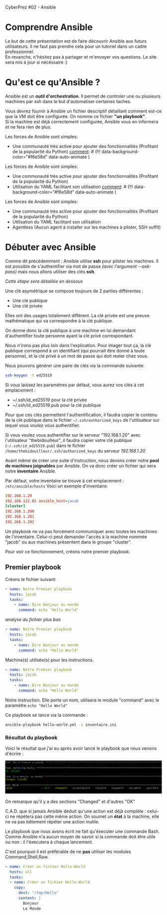 [comment]: # (THEME = solarized)
[comment]: # (CODE_THEME = zenburn)
[comment]: # (The list of themes is at https://revealjs.com/themes/)
[comment]: # (The list of code themes is at https://highlightjs.org/)
[comment]: # (Pass optional settings to reveal.js:)
[comment]: # (controls: true)
[comment]: # (controlsTutorial: true)
[comment]: # (keyboard: true)
[comment]: # (progress: true)
[comment]: # (slideNumber: true)
[comment]: # (showSlideNumber: 'all')
[comment]: # (markdown: { smartypants: true })
[comment]: # (hash: true)
[comment]: # (respondToHashChanges: true)
[comment]: # (Other settings are documented at https://revealjs.com/config/)

CyberPrez #02 - Ansible
# Comprendre Ansible 

[comment]: # (!!! data-background-color="#f6e58d")

Le but de cette présentation est de faire découvrir Ansible aux futurs utilisateurs. Il ne faut pas prendre cela pour un tutoriel dans un cadre professionnel.
<br>
En revanche, n'hésitez pas à partager et m'envoyer vos questions. Le site sera mis à jour si nécéssaire :)

[comment]: # (!!! data-background-color="#f6e58d")

# Qu'est ce qu'Ansible ? 

[comment]: # (!!! data-background-color="#f6e58d")

Ansible est un **outil d'orchestration**. Il permet de *controler* une ou plusieurs machines par ssh dans le but d'automatiser certaines taches. 

[comment]: # (!!! data-background-color="#f6e58d")

Vous devrez fournir à Ansible un fichier descriptif détaillant comment est-ce que la VM doit être configurée. 
On nomme ce fichier **"un playbook"**.  <br>
Si la machine est déjà correctement configurée, Ansible vous en informera et ne fera rien de plus. 

[comment]: # (!!! data-background-color="#f6e58d")

Les forces de Ansible sont simples: 
- Une communauté très active pour ajouter des fonctionnalités (Profitant de la popularité du Python)
[comment]: # (!!! data-background-color="#f6e58d" data-auto-animate )

Les forces de Ansible sont simples: 
- Une communauté très active pour ajouter des fonctionnalités (Profitant de la popularité du Python)
- Utilisation du YAML facilitant son utilisation 
[comment]: # (!!! data-background-color="#f6e58d" data-auto-animate )

Les forces de Ansible sont simples: 
- Une communauté très active pour ajouter des fonctionnalités (Profitant de la popularité du Python)
- Utilisation du YAML facilitant son utilisation 
- Agentless (Aucun agent à installer sur les machines à piloter, SSH suffit)

[comment]: # (!!! data-background-color="#f6e58d" )

# Débuter avec Ansible

[comment]: # (!!! data-background-color="#f6e58d" )

Comme dit précédemment : Ansible utilise **ssh** pour piloter les machines.
Il est possible de s'authentifier via mot de passe *(avec l'argument --ask-pass)* mais nous allons utiliser des clés **ssh**. 

*Cette étape sera détaillée en dessous*

[comment]: # (!!! data-background-color="#f6e58d" )

Une clé asymétrique se compose toujours de 2 parties différentes : 
- Une clé publique
- Une clé privée

Elles ont des usages totalement différent. 
La clé privée est une preuve mathématique qui va correspondre à la clé publique. 

On donne donc la clé publique à une machine en lui demandant d'authentifier toute personne ayant la clé privé correspondant. 

Nous n'irons pas plus loin dans l'explication. 
Pour imager tout ça, la clé publique correspond à un identifiant (qui pourrait être donné à toute personne), et la clé privé à un mot de passe qui doit rester chez vous. 

[comment]: # (||| data-background-color="#f6e58d" )

Nous pouvons générer une paire de clés via la commande suivante: 
```bash
ssh-keygen -t ed25519
```
Si vous laissez les paramètres par défaut, vous aurez vos clés à cet emplacement : 
- ~/.ssh/id_ed25519 pour la clé privée
- ~/.ssh/id_ed25519.pub pour la clé publique

[comment]: # (||| data-background-color="#f6e58d" )

Pour que ces clés permettent l'authentification, il faudra copier le contenu de la clé publique dans le fichier `~/.ssh/authorized_keys` de l'utilisateur sur lequel vous voulez vous authentifier. 

Si vous voulez vous authentifier sur le serveur "192.168.1.20" avec l'utilisateur "thebidouilleur", il faudra copier votre clé publique (`~/.ssh/id_ed25519.pub`) dans le fichier `/home/thebidouilleur/.ssh/authorized_keys` du serveur *192.168.1.20*

[comment]: # (||| data-background-color="#f6e58d" )

Avant même de créer une suite d'instruction, nous devons créer notre **pool de machines joignables** par Ansible. 
On va donc créer un fichier qui sera notre **inventaire** Ansible. 

[comment]: # (!!! data-background-color="#f6e58d" )

Par défaut, votre inventaire se trouve à cet emplacement : `/etc/ansible/hosts`
Voici un exemple d'inventaire: 

```ini
192.168.1.20
192.168.122.82 ansible_host=jacob
[cluster]
192.168.1.200
192.168.1.201
192.168.1.202
```

[comment]: # (!!! data-background-color="#f6e58d" )

Un playbook ne va pas forcément communiquer avec toutes les machines de l'inventaire. Celui-ci peut demander l'accès à la machine nommée "jacob" ou aux machines présentent dans le groupe "cluster". 

Pour voir ce fonctionnement, créons notre premier playbook. 

[comment]: # (!!! data-background-color="#f6e58d" )

## Premier playbook

[comment]: # (!!! data-background-color="#f6e58d" )

Créons le fichier suivant: 
```yaml
- name: Notre Premier playbook
  hosts: jacob
  tasks:
    - name: Dire Bonjour au monde
      command: echo "Hello World"
```
*analyse du fichier plus bas*

[comment]: # (!!! data-background-color="#f6e58d" )

```yaml [2-2]
- name: Notre Premier playbook
  hosts: jacob
  tasks:
    - name: Dire Bonjour au monde
      command: echo "Hello World"
```
Machine(s) utilisée(s) pour les instructions.

[comment]: # (||| data-background-color="#f6e58d" data-auto-animate)

```yaml [4-5]
- name: Notre Premier playbook
  hosts: jacob
  tasks:
    - name: Dire Bonjour au monde
      command: echo "Hello World"
```
Notre instruction. 
Elle porte un nom, utilisera le module "command" avec le paramètre `echo "Hello World"`

[comment]: # (||| data-background-color="#f6e58d" data-auto-animate)

Ce playbook se lance via la commande : 

```bash
ansible-playbook hello-world.yml -i inventaire.ini
```

[comment]: # (!!! data-background-color="#f6e58d" )

### Résultat du playbook

Voici le résultat que j'ai eu après avoir lancé le playbook que nous venons d'écrire : 

![Résultat](/img/result_hello-world.png)

On remarque qu'il y a des sections "Changed" et d'autres "OK"

[comment]: # (!!! data-background-color="#f6e58d" )

C.A.D. que si jamais Ansible déduit qu'une action est déjà complète : celui-ci ne répétera pas cette même action. 
On soumet un **état** à la machine, elle ne va pas bêtement répéter une action inutile. 

Le playbook que nous avons écrit ne fait qu'éxecuter une commande Bash. Comme Ansible n'a aucun moyen de savoir si la commande doit être utile ou non : il l'éxecutera à chaque lancement. 

C'est pourquoi il est préférable de ne **pas** utiliser les modules Command,Shell,Raw. 

[comment]: # (!!! data-background-color="#f6e58d" )


```yaml
- name: Créer un fichier Hello-World
  hosts: all
  tasks:
  - name: Créer un fichier Hello-World
    copy:
      dest: "/tmp/Hello"
      content: |
        Bonjour
        Le Monde
```

[comment]: # (||| data-background-color="#f6e58d" )
